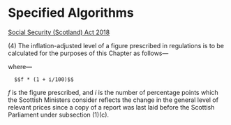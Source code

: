 # Specified Algorithms

[Social Security (Scotland) Act 2018](https://www.legislation.gov.uk/asp/2018/9/section/77/enacted)

(4) The inflation-adjusted level of a figure prescribed in regulations is to be calculated for the purposes of this Chapter as follows—

  where—

      $$f * (1 + i/100)$$

   *f* is the figure prescribed, and
   *i* is the number of percentage points which the Scottish Ministers consider reflects the change in the general level of relevant prices since a copy of a report was last laid before the Scottish Parliament under subsection (1)(c).
